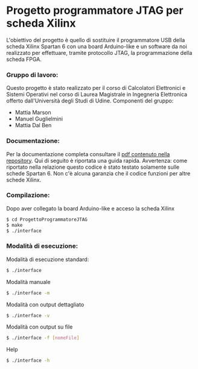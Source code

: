 # Progetto programmatore JTAG per scheda Xilinx
L'obiettivo del progetto è quello di sostituire il programmatore USB della scheda Xilinx Spartan 6 con una board Arduino-like e un software da noi realizzato per effettuare, tramite protocollo JTAG, la programmazione della scheda FPGA.

### Gruppo di lavoro:
Questo progetto è stato realizzato per il corso di Calcolatori Elettronici e Sistemi Operativi nel corso di Laurea Magistrale in Ingegneria Elettronica offerto dall'Università degli Studi di Udine. Componenti del gruppo:
* Mattia Marson
* Manuel Guglielmini
* Mattia Dal Ben

### Documentazione:
Per la documentazione completa consultare il [pdf contenuto nella repository](https://github.com/MattiaDalBen/Programmatore-JTAG-per-Xilinx/blob/master/Relazione%20Progetto%20Programmatore%20JTAG.pdf). Qui di seguito è riportata una guida rapida.
Avvertenza: come riportato nella relazione questo codice è stato testato solamente sulle schede Spartan 6. Non c'è alcuna garanzia che il codice funzioni per altre schede Xilinx.

### Compilazione:
Dopo aver collegato la board Arduino-like e acceso la scheda Xilinx

```sh
$ cd ProgettoProgrammatoreJTAG
$ make
$ ./interface
```

### Modalità di esecuzione:
Modalità di esecuzione standard:
```sh
$ ./interface
```

Modalità manuale
```sh
$ ./interface -m
```

Modalità con output dettagliato
```sh
$ ./interface -v
```

Modalità con output su file
```sh
$ ./interface -f [nomeFile]
```

Help
```sh
$ ./interface -h
```

